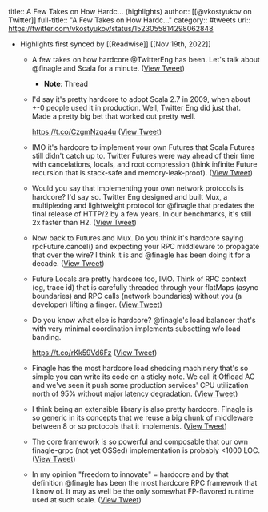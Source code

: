 title:: A Few Takes on How Hardc... (highlights)
author:: [[@vkostyukov on Twitter]]
full-title:: "A Few Takes on How Hardc..."
category:: #tweets
url:: https://twitter.com/vkostyukov/status/1523055814298062848

- Highlights first synced by [[Readwise]] [[Nov 19th, 2022]]
	- A few takes on how hardcore @TwitterEng has been. Let's talk about @finagle and Scala for a minute. ([View Tweet](https://twitter.com/vkostyukov/status/1523055814298062848))
		- **Note**: Thread
	- I'd say it's pretty hardcore to adopt Scala 2.7 in 2009, when about +-0 people used it in production. Well, Twitter Eng did just that. Made a pretty big bet that worked out pretty well.
	  
	  https://t.co/CzgmNzqa4u ([View Tweet](https://twitter.com/vkostyukov/status/1523055815543824385))
	- IMO it's hardcore to implement your own Futures that Scala Futures still didn't catch up to. Twitter Futures were way ahead of their time with cancelations, locals, and root compression (think infinite Future recursion that is stack-safe and memory-leak-proof). ([View Tweet](https://twitter.com/vkostyukov/status/1523055817456447488))
	- Would you say that implementing your own network protocols is hardcore? I'd say so. Twitter Eng designed and built Mux, a multiplexing and lightweight protocol for @finagle that predates the final release of HTTP/2 by a few years. In our benchmarks, it's still 2x faster than H2. ([View Tweet](https://twitter.com/vkostyukov/status/1523055818614054912))
	- Now back to Futures and Mux. Do you think it's hardcore saying rpcFuture.cancel() and expecting your RPC middleware to propagate that over the wire? I think it is and @finagle has been doing it for a decade. ([View Tweet](https://twitter.com/vkostyukov/status/1523055819708715008))
	- Future Locals are pretty hardcore too, IMO. Think of  RPC context (eg, trace id) that is carefully threaded through your flatMaps (async boundaries) and RPC calls (network boundaries) without you (a developer) lifting a finger. ([View Tweet](https://twitter.com/vkostyukov/status/1523055820879015936))
	- Do you know what else is hardcore? @finagle's load balancer that's with very minimal coordination implements subsetting w/o load banding.
	  
	  https://t.co/rKk59Vd6Fz ([View Tweet](https://twitter.com/vkostyukov/status/1523055822015660032))
	- Finagle has the most hardcore load shedding machinery that's so simple you can write its code on a sticky note. We call it Offload AC and we've seen it push some production services' CPU utilization north of 95% without major latency degradation. ([View Tweet](https://twitter.com/vkostyukov/status/1523055823194247169))
	- I think being an extensible library is also pretty hardcore. Finagle is so generic in its concepts that we reuse a big chunk of middleware between 8 or so protocols that it implements. ([View Tweet](https://twitter.com/vkostyukov/status/1523055824330891265))
	- The core framework is so powerful and composable that our own finagle-grpc (not yet OSSed) implementation is probably <1000 LOC. ([View Tweet](https://twitter.com/vkostyukov/status/1523055825433948161))
	- In my opinion "freedom to innovate" = hardcore and by that definition @finagle has been the most hardcore RPC framework that I know of. It may as well be the only somewhat FP-flavored runtime used at such scale. ([View Tweet](https://twitter.com/vkostyukov/status/1523113041612591104))